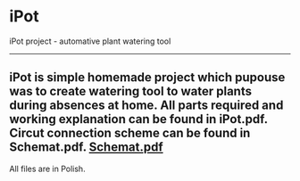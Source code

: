 # iPot
iPot project - automative plant watering tool

---------------
iPot is simple homemade project which pupouse was to create watering tool to water plants during absences at home.
All parts required and working explanation can be found in iPot.pdf.
Circut connection scheme can be found in Schemat.pdf.
[Schemat.pdf](https://github.com/SaLukasik/iPot/Schemat.pdf)
----------------
All files are in Polish.
